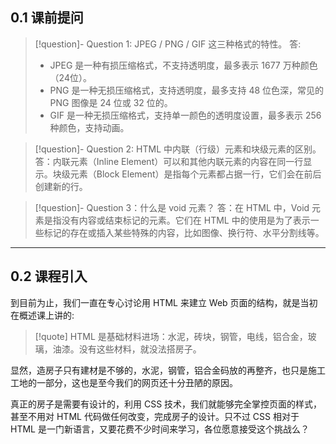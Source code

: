 ## 0.1 课前提问
>[!question]- Question 1: JPEG / PNG / GIF 这三种格式的特性。
> 答:  
> * JPEG 是一种有损压缩格式，不支持透明度，最多表示 1677 万种颜色（24位）。
> * PNG 是一种无损压缩格式，支持透明度，最多支持 48 位色深，常见的 PNG 图像是 24 位或 32 位的。
> * GIF 是一种无损压缩格式，支持单一颜色的透明度设置，最多表示 256 种颜色，支持动画。

>[!question]- Question 2: HTML 中内联（行级）元素和块级元素的区别。
> 答：内联元素（Inline Element）可以和其他内联元素的内容在同一行显示。块级元素（Block Element）是指每个元素都占据一行，它们会在前后创建新的行。

>[!question]- Question 3：什么是 void 元素？
> 答：在 HTML 中，Void 元素是指没有内容或结束标记的元素。它们在 HTML 中的使用是为了表示一些标记的存在或插入某些特殊的内容，比如图像、换行符、水平分割线等。

---
## 0.2 课程引入

到目前为止，我们一直在专心讨论用 HTML 来建立 Web 页面的结构，就是当初在概述课上讲的:

>[!quote]
> HTML 是基础材料进场：水泥，砖块，钢管，电线，铝合金，玻璃，油漆。没有这些材料，就没法搭房子。

显然，造房子只有建材是不够的，水泥，钢管，铝合金码放的再整齐，也只是施工工地的一部分，这也是至今我们的网页还十分丑陋的原因。

真正的房子是需要有设计的，利用 CSS 技术，我们就能够完全掌控页面的样式，甚至不用对 HTML 代码做任何改变，完成房子的设计。只不过 CSS 相对于 HTML 是一门新语言，又要花费不少时间来学习，各位愿意接受这个挑战么？